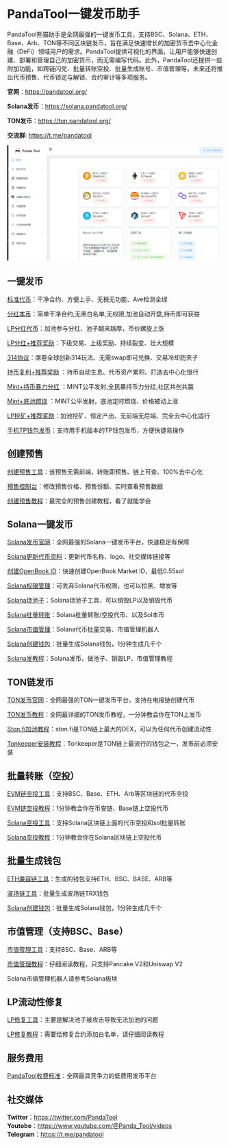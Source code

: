 # PandaTool一键发币助手
PandaTool熊猫助手是全网最强的一键发币工具，支持BSC、Solana、ETH、Base、Arb、TON等不同区块链发币，旨在满足快速增长的加密货币去中心化金融（DeFi）领域用户的需求。PandaTool提供可视化的界面，让用户能够快速创建、部署和管理自己的加密货币，而无需编写代码。此外，PandaTool还提供一些附加功能，如跨链闪兑、批量转账空投、批量生成账号、市值管理等，未来还将推出代币预售、代币锁定与解锁、合约审计等多项服务。

**官网**：https://pandatool.org/

**Solana发币**：https://solana.pandatool.org/

**TON发币**：https://ton.pandatool.org/

**交流群**: https://t.me/pandatool

![Screenshot of a comment on a GitHub issue showing an image, added in the Markdown, of an Octocat smiling and raising a tentacle.](https://github.com/pandatoolcode/PandaTool/blob/main/Image/PandaTool%E7%86%8A%E7%8C%AB%E5%8A%A9%E6%89%8B%E9%A6%96%E9%A1%B5.png)

## 一键发币
[标准代币](https://pandatool.org/#/coinrelease/stardand)：干净合约、方便上手、无税无功能、Ave检测全绿

[分红本币](https://pandatool.org/#/coinrelease/holdReflection)：简单干净合约,无黑白名单,无权限,加池自动开盘,持币即可获益

[LP分红代币](https://pandatool.org/#/coinrelease/LPReflection)：加池参与分红、池子越来越厚，币价螺旋上涨

[LP分红+推荐奖励](https://pandatool.org/#/coinrelease/LPwithInviter)：下级交易、上级奖励、持续裂变、壮大规模

[314协议](https://www.pandatool.org/#/coinrelease/314%E5%8D%8F%E8%AE%AE)：席卷全球创新314玩法、无需swap即可兑换、交易冷却防夹子

[持币复利+推荐奖励](https://pandatool.org/#/coinrelease/holdWithInviter) ：持币自动生息、代币资产累积、打造去中心化银行

[Mint+持币暴力分红](https://www.pandatool.org/#/coinrelease/HoldRefOthers) ：MINT公平发射,全民暴持币力分红,社区共创共赢

[Mint+底池燃烧](https://www.pandatool.org/#/coinrelease/LPBurn) ：MINT公平发射，底池定时燃烧、价格被动上涨

[LP挖矿+推荐奖励](https://pandatool.org/#/coinrelease/LPMine)：加池挖矿、恒定产出、无前端无后端、完全去中心化运行

[手机TP钱包发币](https://help.pandatool.org/createtoken/tp)：支持用手机版本的TP钱包发币，方便快捷易操作

## 创建预售
[创建预售工具](https://www.pandatool.org/#/presale/mintAddSale)：该预售无需前端，转账即预售、链上可查、100%去中心化

[预售控制台](https://www.pandatool.org/#/presale/console)：修改预售价格、预售份额、实时查看预售数据

[创建预售教程](https://help.pandatool.org/presale/mintaddsale)：最完全的预售创建教程，看了就能学会

## Solana一键发币
[Solana发币官网](https://solana.pandatool.org/)：全网最强的Solana一键发币平台，快速稳定有保障

[Solana更新代币资料](https://solana.pandatool.org/upload)：更新代币名称、logo、社交媒体链接等

[创建OpenBook ID](https://solana.pandatool.org/market)：快速创建OpenBook Market ID，最低0.55sol

[Solana权限管理](https://solana.pandatool.org/control)：可丢弃Solana代币权限，也可以拉黑、增发等

[Solana烧池子](https://solana.pandatool.org/burn)：Solana烧池子工具，可以销毁LP以及销毁代币

[Solana批量转账](https://solana.pandatool.org/multisend)：Solana批量转账/空投代币、以及Sol本币

[Solana市值管理](https://solana.pandatool.org/swapbot)：Solana代币批量交易、市值管理机器人

[Solana创建钱包](https://solana.pandatool.org/createwallet)：批量生成Solana钱包，1分钟生成几千个

[Solana发教程](https://help.pandatool.org/sol/stardand)：Solana发币、做池子、销毁LP、市值管理教程

## TON链发币
[TON发币官网](https://ton.pandatool.org/)：全网最强的TON一键发币平台，支持在电报链创建代币

[TON发币教程](https://help.pandatool.org/ton/stardand)：全网最详细的TON发币教程，一分钟教会你在TON上发币

[Ston.fi加池教程](https://help.pandatool.org/ton/ston)：ston.fi是TON链上最大的DEX，可以为任何代币创建流动性

[Tonkeeper安装教程](https://help.pandatool.org/ton/tonkeeper)：Tonkeeper是TON链上最流行的钱包之一，发币前必须安装

## 批量转账（空投）
[EVM链空投工具](https://pandatool.org/#/multisend )：支持BSC、Base、ETH、Arb等区块链的代币空投

[EVM链空投教程](https://help.pandatool.org/tools/batch-transfer)：1分钟教会你在币安链、Base链上空投代币

[Solana空投工具](https://solana.pandatool.org/multisend)：支持Solana区块链上面的代币空投和sol批量转账

[Solana空投教程](https://help.pandatool.org/sol/batch-transfer)：1分钟教会你在Solana区块链上空投代币

## 批量生成钱包
[ETH兼容链工具](https://pandatool.org/#/accountCreate/eth)：生成的钱包支持ETH、BSC、BASE、ARB等

[波场链工具](https://pandatool.org/#/accountCreate/trx )：批量生成波场链TRX钱包

[Solana创建钱包](https://solana.pandatool.org/createwallet)：批量生成Solana钱包，1分钟生成几千个

## 市值管理（支持BSC、Base）
[市值管理工具](https://pandatool.org/#/market/management)：支持BSC、Base、ARB等

[市值管理教程](https://help.pandatool.org/tools/operate)：仔细阅读教程，只支持Pancake V2和Uniswap V2

Solana市值管理机器人请参考Solana板块

## LP流动性修复
[LP修复工具](https://pandatool.org/#/LPfixtool)：主要是解决池子被攻击导致无法加池的问题

[LP修复教程](https://help.pandatool.org/tools/lpfixtool)：需要给修复合约添加白名单，请仔细阅读教程

## 服务费用
[PandaTool收费标准](https://help.pandatool.org/price)：全网最具竞争力的低费用发币平台

## 社交媒体
**Twitter**：https://twitter.com/PandaTool  
**Youtobe**：https://www.youtube.com/@Panda_Tool/videos  
**Telegram**：https://t.me/pandatool
